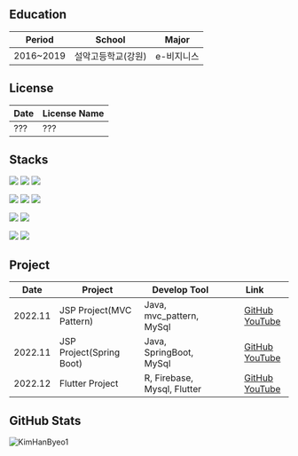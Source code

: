 Education
---
|Period|School|Major|
|------|---|---|
|2016~2019|설악고등학교(강원)|e-비지니스|

License
---
|Date|License Name
|------|---|
|???|???|

Stacks
---
<p dir="auto">
  <img src="https://img.shields.io/badge/Java-EAEAEA?style=for-the-badge&logo=Java&logoColor=white">
  <img src="https://img.shields.io/badge/JSP_MVCPattern-6DB33D?style=for-the-badge&logo=SpringBoot&logoColor=white">
  <img src="https://img.shields.io/badge/SpringBoot-6DB33F?style=for-the-badge&logo=SpringBoot&logoColor=white">
</p>

<p dir="auto">
  <img src="https://img.shields.io/badge/Dart-0175C2?style=for-the-badge&logo=Dart&logoColor=white">
  <img src="https://img.shields.io/badge/Flutter-02569B?style=for-the-badge&logo=Flutter&logoColor=white">
  <img src="https://img.shields.io/badge/VSCode-007ACC?style=for-the-badge&logo=VisualStudioCode&logoColor=white">
</p>

<p dir="auto">
  <img src="https://img.shields.io/badge/R-276DC3?style=for-the-badge&logo=R&logoColor=white">
  <img src="https://img.shields.io/badge/Python-3776AB?style=for-the-badge&logo=Python&logoColor=white">
</p>

<p dir="auto">
  <img src="https://img.shields.io/badge/MySQL-4479A1?style=for-the-badge&logo=MYSQL&logoColor=white">
  <img src="https://img.shields.io/badge/FIREBASE-C8332D?style=for-the-badge&logo=FIREBASE&logoColor=white">
</p>

Project
---
<table>
<thead>

<tr>
<th>Date</th>
<th>Project</th>
<th>Develop Tool</th>
<th>Link</th>
</tr>

</thead>

<tbody>
<tr>
<td>2022.11</td>
<td>JSP Project(MVC Pattern)</td>
<td>Java, mvc_pattern, MySql</td>
<td>
<a target="_blank" rel="noopener noreferrer nofollow" href="https://user-images.githubusercontent.com/113036608/213998064-91428e50-80ec-4e94-b89c-dd6f9217d162.png">
<img src="https://cdn.icon-icons.com/icons2/2749/PNG/96/github_apps_platform_icon_176077.png" width="30" height="15" style="max-width: 100%;"></a>
<a href="https://github.com/Left3to4/Allways" rel="nofollow">GitHub</a>
  
<a target="_blank" rel="noopener noreferrer nofollow" href="https://user-images.githubusercontent.com/113036608/213998064-91428e50-80ec-4e94-b89c-dd6f9217d162.png">
<img src="https://user-images.githubusercontent.com/113036608/213998064-91428e50-80ec-4e94-b89c-dd6f9217d162.png" width="30" height="15" style="max-width: 100%;"></a>
<a href="" rel="nofollow">YouTube</a>
</td>
</tr>

<tr>
<td>2022.11</td>
<td>JSP Project(Spring Boot)</td>
<td>Java, SpringBoot, MySql</td>
<td>
<a target="_blank" rel="noopener noreferrer nofollow" href="https://user-images.githubusercontent.com/113036608/213998064-91428e50-80ec-4e94-b89c-dd6f9217d162.png">
<img src="https://cdn.icon-icons.com/icons2/2749/PNG/96/github_apps_platform_icon_176077.png" width="30" height="15" style="max-width: 100%;"></a>
<a href="https://github.com/usonihs/AllwaysSpring" rel="nofollow">GitHub</a>
  
<a target="_blank" rel="noopener noreferrer nofollow" href="https://user-images.githubusercontent.com/113036608/213998064-91428e50-80ec-4e94-b89c-dd6f9217d162.png">
<img src="https://user-images.githubusercontent.com/113036608/213998064-91428e50-80ec-4e94-b89c-dd6f9217d162.png" width="30" height="15" style="max-width: 100%;"></a>
<a href="" rel="nofollow">YouTube</a>
</td>
</tr>

<tr>
<td>2022.12</td>
<td>Flutter Project</td>
<td>R, Firebase, Mysql, Flutter</td>
<td>
<a target="_blank" rel="noopener noreferrer nofollow" href="https://user-images.githubusercontent.com/113036608/213998064-91428e50-80ec-4e94-b89c-dd6f9217d162.png">
<img src="https://cdn.icon-icons.com/icons2/2749/PNG/96/github_apps_platform_icon_176077.png" width="30" height="15" style="max-width: 100%;"></a>
<a href="https://github.com/altese/projectFlutterBicycle" rel="nofollow">GitHub</a>
  
<a target="_blank" rel="noopener noreferrer nofollow" href="https://user-images.githubusercontent.com/113036608/213998064-91428e50-80ec-4e94-b89c-dd6f9217d162.png">
<img src="https://user-images.githubusercontent.com/113036608/213998064-91428e50-80ec-4e94-b89c-dd6f9217d162.png" width="30" height="15" style="max-width: 100%;"></a>
<a href="" rel="nofollow">YouTube</a>
</td>
</tr>


</tbody>
</table>


GitHub Stats
---
![KimHanByeo1](https://github-readme-stats-sigma-five.vercel.app/api?username=KimHanByeo1&show_icons=true&theme=테마a&count_private=true)






